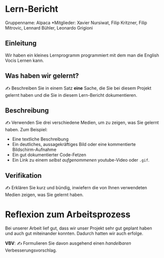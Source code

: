 # Lern-Bericht
Gruppenname: Alpaca 
*Mitglieder: Xavier Nursiwat, Filip Kritzner, Filip Mitrovic, Lennard Bühler, Leonardo Grigioni 

## Einleitung
Wir haben ein kleines Lernprogramm programmiert mit dem man die English Vocis Lernen kann.


## Was haben wir gelernt?


✍️ Beschreiben Sie in einem Satz **eine** Sache, die Sie bei diesem Projekt gelernt haben und die Sie in diesem Lern-Bericht dokumentieren.

## Beschreibung

✍️ Verwenden Sie drei verschiedene Medien, um zu zeigen, was Sie gelernt haben. Zum Beispiel:

* Eine textliche Beschreibung
* Ein deutliches, aussagekräftiges Bild oder eine kommentierte Bildschirm-Aufnahme
* Ein gut dokumentierter Code-Fetzen
* Ein Link zu einem *selbst aufgenommenen* youtube-Video oder `.gif`.

## Verifikation

✍️ Erklären Sie kurz und bündig, inwiefern die von Ihnen verwendeten Medien zeigen, was Sie gelernt haben.

# Reflexion zum Arbeitsprozess


Bei unserer Arbeit lief gut, dass wir unser Projekt sehr gut geplant haben und auch gut miteinander konnten. Dadurch hatten wir auch erfolge.





**VBV**: ✍️ Formulieren Sie davon ausgehend einen *handelbaren* Verbesserungsvorschlag.
